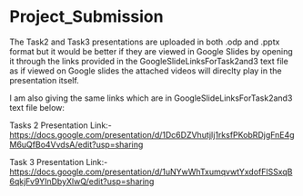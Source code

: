 # Project_Submission
The Task2 and Task3 presentations are uploaded in both .odp and .pptx format but it would be better if they are viewed in Google Slides by opening it through the links provided in the 
GoogleSlideLinksForTask2and3 text file as if viewed on Google slides the attached videos will direclty play in the presentation itself.

I am also giving the same links which are in GoogleSlideLinksForTask2and3 text file below:

Tasks 2 Presentation Link:-
https://docs.google.com/presentation/d/1Dc6DZVhutjIj1rksfPKobRDjgFnE4gM6uQfBo4VvdsA/edit?usp=sharing

Task 3 Presentation Link:-
https://docs.google.com/presentation/d/1uNYwWhTxumqvwtYxdofFlSSxqB6qkjFv9YInDbyXlwQ/edit?usp=sharing

